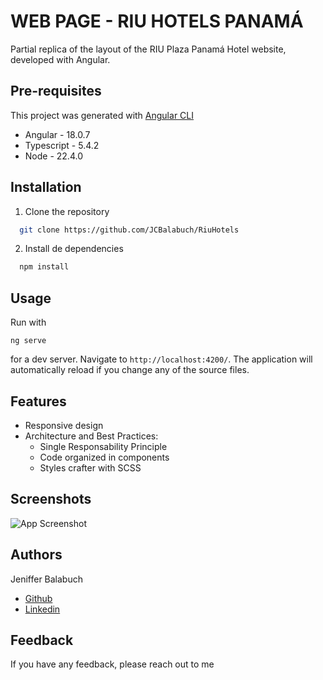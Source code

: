 # WEB PAGE - RIU HOTELS PANAMÁ

Partial replica of the layout of the RIU Plaza Panamá Hotel website, developed with Angular.

## Pre-requisites

This project was generated with [Angular CLI](https://github.com/angular/angular-cli)

- Angular - 18.0.7
- Typescript - 5.4.2
- Node - 22.4.0

## Installation

1. Clone the repository

```bash
  git clone https://github.com/JCBalabuch/RiuHotels
```

2. Install de dependencies

```bash
  npm install
```

## Usage

Run with

```
ng serve
```

for a dev server. Navigate to `http://localhost:4200/`. The application will automatically reload if you change any of the source files.

## Features

- Responsive design
- Architecture and Best Practices:
  - Single Responsability Principle
  - Code organized in components
  - Styles crafter with SCSS

## Screenshots

![App Screenshot](https://via.placeholder.com/468x300?text=App+Screenshot+Here)

## Authors

Jeniffer Balabuch

- [Github](https://github.com/JCBalabuch)
- [Linkedin](https://www.linkedin.com/in/jenifferbalabuch/)

## Feedback

If you have any feedback, please reach out to me
